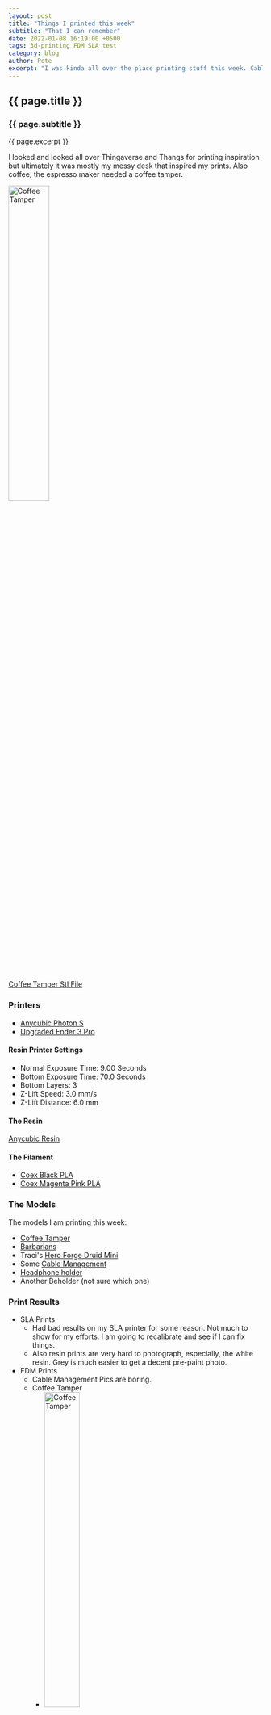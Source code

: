 ```yaml
---
layout: post
title: "Things I printed this week"
subtitle: "That I can remember"
date: 2022-01-08 16:19:00 +0500
tags: 3d-printing FDM SLA test
category: blog
author: Pete
excerpt: "I was kinda all over the place printing stuff this week. Cable management and minis were on my mind."
---
```

## {{ page.title }}
### {{ page.subtitle }}
{{ page.excerpt }}

I looked and looked all over Thingaverse and Thangs for printing inspiration but ultimately it was mostly my messy desk that inspired my prints. Also coffee; the espresso maker needed a coffee tamper.

<img alt="Coffee Tamper" src="/3d-printing/images/coffee-tamper-fusion-360.png" style="width: 40%;"/>

[Coffee Tamper Stl File](https://github.com/hepaestus/3d-printing/blob/main/stl-files/coffee_tamper_01.stl)

### Printers
- [Anycubic Photon S](https://www.anycubic.com/products/anycubic-photon-s)
- [Upgraded Ender 3 Pro](../3d-printing-manifesto.md)

#### Resin Printer Settings
- Normal Exposure Time: 9.00 Seconds
- Bottom Exposure Time: 70.0 Seconds
- Bottom Layers: 3
- Z-Lift Speed: 3.0 mm/s
- Z-Lift Distance: 6.0 mm

#### The Resin
[Anycubic Resin](https://www.amazon.com/gp/product/B07G353WMB/ref=as_li_tl?ie=UTF8&camp=1789&creative=9325&creativeASIN=B07G353WMB&linkCode=as2&tag=hepaestus-20&linkId=db107a9e2e4d219dd51e1c25a9420e24)

#### The Filament
- [Coex Black PLA](https://www.amazon.com/gp/product/B08XQWMDBG/ref=as_li_tl?ie=UTF8&camp=1789&creative=9325&creativeASIN=B08XQWMDBG&linkCode=as2&tag=hepaestus-20&linkId=faffded2c2c621982ddf1e02f801a0cf)
- [Coex Magenta Pink PLA](https://www.th3dstudio.com/product/coex-magenta-pink-pla-1kg-1-75mm-made-in-usa/)

### The Models
The models I am printing this week:
- [Coffee Tamper](https://github.com/hepaestus/3d-printing/blob/main/stl-files/coffee_tamper_01.stl)
- [Barbarians](https://www.myminifactory.com/object/3d-print-btb-free-tribes-welcome-model-painting-guide-irya-the-barbarian-187108)
- Traci's [Hero Forge Druid Mini](https://github.com/hepaestus/3d-printing/blob/main/stl-files/traci_druid_OP1.stl)
- Some [Cable Management](https://www.thingiverse.com/thing:5182759/files)
- [Headphone holder](https://www.thingiverse.com/thing:5138450)
- Another Beholder (not sure which one)

### Print Results
- SLA Prints
  - Had bad results on my SLA printer for some reason. Not much to show for my efforts. I am going to recalibrate and see if I can fix things.
  - Also resin prints are very hard to photograph, especially, the white resin. Grey is much easier to get a decent pre-paint photo.
  <!--
  - Hero Forge Druid
     -  <img src="/3d-printing/images/hero-forge-druid.jpg" alt="Hero-Forge Druid">
  -->
- FDM Prints
  - Cable Management Pics are boring.
  - Coffee Tamper
    - <img alt="Coffee Tamper" src="/3d-printing/images/20220111_124716_coffee_tamper.jpg" style="width: 40%;"/>
